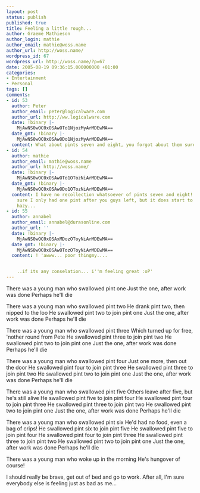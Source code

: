 ```yaml
---
layout: post
status: publish
published: true
title: Feeling a little rough...
author: Graeme Mathieson
author_login: mathie
author_email: mathie@woss.name
author_url: http://woss.name/
wordpress_id: 67
wordpress_url: http://woss.name/?p=67
date: 2005-08-19 09:36:15.000000000 +01:00
categories:
- Entertainment
- Personal
tags: []
comments:
- id: 53
  author: Peter
  author_email: peter@logicalware.com
  author_url: http://ww.logicalware.com
  date: !binary |-
    MjAwNS0wOC0xOSAwOTo1NjozMyArMDEwMA==
  date_gmt: !binary |-
    MjAwNS0wOC0xOSAwODo1NjozMyArMDEwMA==
  content: What about pints seven and eight, you forgot about them surely?
- id: 54
  author: mathie
  author_email: mathie@woss.name
  author_url: http://woss.name/
  date: !binary |-
    MjAwNS0wOC0xOSAwOTo1OTozNiArMDEwMA==
  date_gmt: !binary |-
    MjAwNS0wOC0xOSAwODo1OTozNiArMDEwMA==
  content: I have no recollection whatsoever of pints seven and eight!  I'm pretty
    sure I only had one pint after you guys left, but it does start to get a little
    hazy...
- id: 55
  author: annabel
  author_email: annabel@durasonline.com
  author_url: ''
  date: !binary |-
    MjAwNS0wOC0xOSAxMDozOToyNiArMDEwMA==
  date_gmt: !binary |-
    MjAwNS0wOC0xOSAwOTozOToyNiArMDEwMA==
  content: ! 'awww... poor thingmy....


    ..if its any conselation... i''m feeling great :oP'
---
```

There was a young man who swallowed pint one
Just the one, after work was done
Perhaps he'll die

There was a young man who swallowed pint two
He drank pint two, then nipped to the loo
He swallowed pint two to join pint one
Just the one, after work was done
Perhaps he'll die

There was a young man who swallowed pint three
Which turned up for free, 'nother round from Pete
He swallowed pint three to join pint two
He swallowed pint two to join pint one
Just the one, after work was done
Perhaps he'll die

There was a young man who swallowed pint four
Just one more, then out the door
He swallowed pint four to join pint three
He swallowed pint three to join pint two
He swallowed pint two to join pint one
Just the one, after work was done
Perhaps he'll die

There was a young man who swallowed pint five
Others leave after five, but he's still alive
He swallowed pint five to join pint four
He swallowed pint four to join pint three
He swallowed pint three to join pint two
He swallowed pint two to join pint one
Just the one, after work was done
Perhaps he'll die

There was a young man who swallowed pint six
He'd had no food, even a bag of crips!
He swallowed pint six to join pint five
He swallowed pint five to join pint four
He swallowed pint four to join pint three
He swallowed pint three to join pint two
He swallowed pint two to join pint one
Just the one, after work was done
Perhaps he'll die

There was a young man who woke up in the morning
He's hungover of course!

I should really be brave, get out of bed and go to work.  After all, I'm sure everybody else is feeling just as bad as me...
